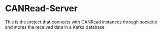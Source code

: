 # CANRead-Server
This is the project that connects with CANRead instances through socketio and stores the received data in a Kafka database
